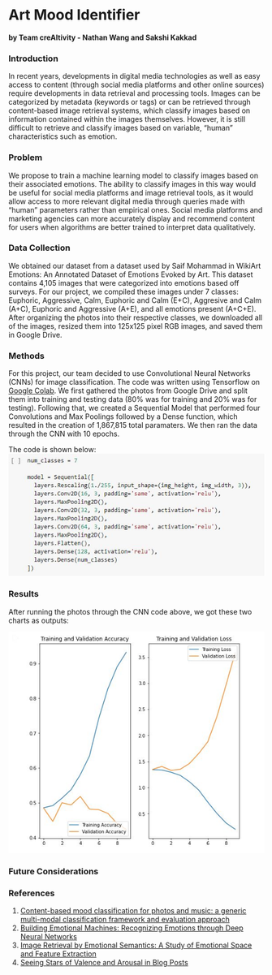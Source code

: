 # Art Mood Identifier
**by Team creAItivity - Nathan Wang and Sakshi Kakkad**

### Introduction
In recent years, developments in digital media technologies as well as easy access to content (through social media platforms and other online sources) require developments in data retrieval and processing tools. Images can be categorized by metadata (keywords or tags) or can be retrieved through content-based image retrieval systems, which classify images based on information contained within the images themselves. However, it is still difficult to retrieve and classify images based on variable, “human” characteristics such as emotion.  

### Problem
We propose to train a machine learning model to classify images based on their associated emotions. The ability to classify images in this way would be useful for social media platforms and image retrieval tools, as it would allow access to more relevant digital media through queries made with “human” parameters rather than empirical ones. Social media platforms and marketing agencies can more accurately display and recommend content for users when algorithms are better trained to interpret data qualitatively.  

### Data Collection
We obtained our dataset from a dataset used by Saif Mohammad in WikiArt Emotions: An Annotated Dataset of Emotions Evoked by Art. This dataset contains 4,105 images that were categorized into emotions based off surveys. For our project, we compiled these images under 7 classes: Euphoric, Aggressive, Calm, Euphoric and Calm (E+C), Aggresive and Calm (A+C), Euphoric and Aggressive (A+E), and all emotions present (A+C+E). After organizing the photos into their respective classes, we downloaded all of the images, resized them into 125x125 pixel RGB images, and saved them in Google Drive.

### Methods
For this project, our team decided to use Convolutional Neural Networks (CNNs) for image classification. The code was written using Tensorflow on [Google Colab](https://colab.research.google.com/drive/1RVi2QEySIPyt_gGwJScBd_CXnIL-ghts?usp=sharing). We first gathered the photos from Google Drive and split them into training and testing data (80% was for training and 20% was for testing). Following that, we created a Sequential Model that performed four Convolutions and Max Poolings followed by a Dense function, which resulted in the creation of 1,867,815 total paramaters. We then ran the data through the CNN with 10 epochs.

The code is shown below:
![Image](CNN_1.JPG)

### Results
After running the photos through the CNN code above, we got these two charts as outputs:

![Image](CNN_Output.JPG)


### Future Considerations


### References
1. [Content-based mood classification for photos and music: a generic multi-modal classification framework and evaluation approach](https://dl.acm.org/doi/abs/10.1145/1460096.1460114)
2. [Building Emotional Machines: Recognizing Emotions through Deep Neural Networks](https://arxiv.org/abs/1705.07543)
3. [Image Retrieval by Emotional Semantics: A Study of Emotional Space and Feature Extraction](https://ieeexplore.ieee.org/document/4274431)
4. [Seeing Stars of Valence and Arousal in Blog Posts](https://ieeexplore.ieee.org/document/6365167)

